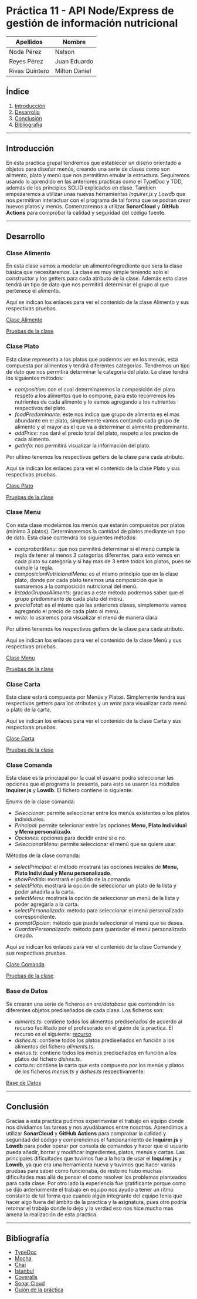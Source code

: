# Práctica 11 - API Node/Express de gestión de información nutricional

| Apellidos | Nombre |
| ------ | ------ |
| Noda Pérez| Nelson |
| Reyes Pérez| Juan Eduardo |
| Rivas Quintero| Milton Daniel |

## Índice

1. [Introducción](#intro)
2. [Desarrollo](#desarrollo)
3. [Conclusión](#conclu)
4. [Bibliografía](#biblio)

---------------------

## Introducción<a name="intro"></a>

En esta practica grupal tendremos que establecer un diseño orientado a objetos para diseñar menús, creando una serie de clases como son alimento, plato y menú que nos permitiran emular la estructura. Seguiremos usando lo aprendido en las anteriores practicas como el TypeDoc y TDD, además de los principios SOLID explicados en clase. Tambien empezaremos a utilizar unas nuevas herramientas *Inquirer.js* y *Lowdb* que nos permitiran interactuar con el programa de tal forma que se podran crear nuevos platos y menús. Comenzaremos a utilizar **SonarCloud** y **GitHub Actions** para comprobar la calidad y seguridad del código fuente.

---------------------

## Desarrollo<a name="desarrollo"></a>

### Clase Alimento

En esta clase vamos a modelar un alimento/ingrediente que sera la clase básica que necesitaremos. La clase es muy simple teniendo solo el constructor y los getters para cada atributo de la clase. Además esta clase tendrá un tipo de dato que nos permitirá determinar el grupo al que pertenece el alimento.

Aquí se indican los enlaces para ver el contenido de la clase Alimento y sus respectivas pruebas.

[Clase Alimento](https://github.com/ULL-ESIT-INF-DSI-2021/ull-esit-inf-dsi-20-21-prct07-menu-datamodel-grupo-i/blob/master/src/alimento.ts)

[Pruebas de la clase](https://github.com/ULL-ESIT-INF-DSI-2021/ull-esit-inf-dsi-20-21-prct07-menu-datamodel-grupo-i/blob/master/tests/alimento.spec.ts)

### Clase Plato

Esta clase representa a los platos que podemos ver en los menús, esta compuesta por alimentos y tendrá diferentes categorías. Tendremos un tipo de dato que nos permitirá determinar la categoría del plato. La clase tendrá los siguientes métodos:

- *composition*: con el cual determinaremos la composición del plato respeto a los alimentos que lo compone, para esto recorremos los nutrientes de cada alimento y lo vamos agregando a los nutrientes respectivos del plato.
- *foodPredominante*: este nos indica que grupo de alimento es el mas abundante en el plato, simplemente vamos contando cada grupo de alimento y el mayor es el que va a determinar el alimento predominante.
- *addPrice*: nos dará el precio total del plato, respeto a los precios de cada alimento.
- *getInfo*: nos permitirá visualizar la información del plato.

Por ultimo tenemos los respectivos getters de la clase para cada atributo.

Aquí se indican los enlaces para ver el contenido de la clase Plato y sus respectivas pruebas.

[Clase Plato](https://github.com/ULL-ESIT-INF-DSI-2021/ull-esit-inf-dsi-20-21-prct07-menu-datamodel-grupo-i/blob/master/src/plato.ts)

[Pruebas de la clase](https://github.com/ULL-ESIT-INF-DSI-2021/ull-esit-inf-dsi-20-21-prct07-menu-datamodel-grupo-i/blob/master/tests/plato.spec.ts)

### Clase Menu

Con esta clase modelamos los menús que estarán compuestos por platos (mínimo 3 platos). Determinaremos la cantidad de platos mediante un tipo de dato. Esta clase contendrá los siguientes métodos:

- *comprobarMenu*: que nos permitirá determinar si el menú cumple la regla de tener al menos 3 categorías diferentes, para esto vemos en cada plato su categoría y si hay mas de 3 entre todos los platos, pues se cumple la regla.
- *composicionNutricionalMenu*: es el mismo principio que en la clase plato, donde por cada plato tenemos una composición que la sumaremos a la composición nutricional del menú.
- *listadoGruposAliments*: gracias a este método podremos saber que el grupo predominante de cada plato del menú.
- *precioTotal*: es el mismo que las anteriores clases, simplemente vamos agregando el precio de cada plato al menú.
- *write*: lo usaremos para visualizar el menú de manera clara.

Por ultimo tenemos los respectivos getters de la clase para cada atributo.

Aquí se indican los enlaces para ver el contenido de la clase Menú y sus respectivas pruebas.

[Clase Menu](https://github.com/ULL-ESIT-INF-DSI-2021/ull-esit-inf-dsi-20-21-prct07-menu-datamodel-grupo-i/blob/master/src/menu.ts)

[Pruebas de la clase](https://github.com/ULL-ESIT-INF-DSI-2021/ull-esit-inf-dsi-20-21-prct07-menu-datamodel-grupo-i/blob/master/tests/menu.spec.ts)

### Clase Carta

Esta clase estará compuesta por Menús y Platos. Simplemente tendrá sus respectivos getters para los atributos y un *write* para visualizar cada menú o plato de la carta.

Aquí se indican los enlaces para ver el contenido de la clase Carta y sus respectivas pruebas.

[Clase Carta](https://github.com/ULL-ESIT-INF-DSI-2021/ull-esit-inf-dsi-20-21-prct07-menu-datamodel-grupo-i/blob/master/src/carta.ts)

[Pruebas de la clase](https://github.com/ULL-ESIT-INF-DSI-2021/ull-esit-inf-dsi-20-21-prct07-menu-datamodel-grupo-i/blob/master/tests/carta.spec.ts)

### Clase Comanda

Esta clase es la princiapal por la cual el usuario podra seleccionar las opciones que el programa le presenta, para esto se usaron los módulos **Inquirer.js** y **Lowdb**. El fichero contiene lo siguiente:

Enums de la clase comanda: 
- *Seleccionar*: permite seleccionar entre los menús existentes o los platos individuales.
- *Principal*: permite selecionar entre las opciones **Menu, Plato Individual y Menu personalizado**.
- *Opciones*: opciones para decidir entre si o no.
- *SeleccionarMenu*: permite seleccionar el menú que se quiere usar.

Métodos de la clase comanda:
- *selectPrincipal*: el método mostrará las opciones iniciales de **Menu, Plato Individual y Menu personalizado**.
- *showPedido*: mostrará el pedido de la comanda.
- *selectPlato*: mostrará la opción de seleccionar un plato de la lista y poder añadirla a la carta.
- *selectMenu*: mostrará la opción de seleccionar un menú de la lista y poder agregarla a la carta.
- *selectPersonalizado*: método para seleccionar el menú personalizado correspondiente.
- *promptOpcion*: método que puede seleccionar el menú que se desea. 
- *GuardarPersonalizado*: método para guardadar el menú personalizado creado.

Aquí se indican los enlaces para ver el contenido de la clase Comanda y sus respectivas pruebas.   

[Clase Comanda](https://github.com/ULL-ESIT-INF-DSI-2021/ull-esit-inf-dsi-20-21-prct07-menu-datamodel-grupo-i/blob/master/src/comanda.ts)

[Pruebas de la clase](https://github.com/ULL-ESIT-INF-DSI-2021/ull-esit-inf-dsi-20-21-prct07-menu-datamodel-grupo-i/blob/master/tests/comanda.spec.ts)

### Base de Datos

Se crearan una serie de ficheros en *src/database* que contendrán los diferentes objetos prediseñados de cada clase. Los ficheros son:

- *aliments.ts*: contiene todos los alimentos prediseñados de acuerdo al recurso facilitado por el profesorado en el guion de la practica. El recurso es el siguiente: [recurso](https://drive.google.com/file/d/1B-jULJvgWmphWsZV1e3BG0fGL77jokSZ/view?usp=sharing)
- *dishes.ts*: contiene todos los platos prediseñados en función a los alimentos del fichero *aliments.ts*.
- *menus.ts*: contiene todos los menús prediseñados en función a los platos del fichero *dishes.ts*.
- *carta.ts*: contiene la carta que esta compuesta por los menús y platos de los ficheros *menus.ts* y *dishes.ts* respectivamente.


[Base de Datos](https://github.com/ULL-ESIT-INF-DSI-2021/ull-esit-inf-dsi-20-21-prct07-menu-datamodel-grupo-i/blob/master/src/database)

---------------------

## Conclusión<a name="conclu"></a>

Gracias a esta practica pudimos experimentar el trabajo en equipo donde nos dividíamos las tareas y nos ayudábamos entre nosotros. Aprendimos a utilizar **SonarCloud** y **GitHub Actions** para comprobar la calidad y seguridad del código y comprendimos el funcionamiento de **Inquirer.js** y **Lowdb** para poder operar por consola de comandos y hacer que el usuario pueda añadir, borrar y modificar ingredientes, platos, menús y cartas. Las principales dificultades que tuvimos fue a la hora de usar el **Inquirer.js** y **Lowdb**, ya que era una herramienta nueva y tuvimos que hacer varias pruebas para saber como funcionaba, de resto no hubo muchas dificultades mas allá de pensar el como resolver los problemas planteados para cada clase. Por otro lado la experiencia fue gratificante porque como se dijo anteriormente el trabajo en equipo nos ayudo a tener un ritmo constante de tal forma que cuando algún integrante del equipo tenia que hacer algo fuera del ámbito de la practica y la asignatura, pues otro podría retomar el trabajo donde lo dejo y la verdad eso nos hice mucho mas amena la realización de esta practica.

---------------------

## Bibliografía <a name="biblio"></a>

- [TypeDoc](https://typedoc.org/)
- [Mocha](https://mochajs.org/)
- [Chai](https://www.chaijs.com/)
- [Istanbul](https://istanbul.js.org/)
- [Coveralls](https://coveralls.io/)
- [Sonar Cloud](https://sonarcloud.io/)
- [Guión de la práctica](https://ull-esit-inf-dsi-2021.github.io/prct11-menu-api/)